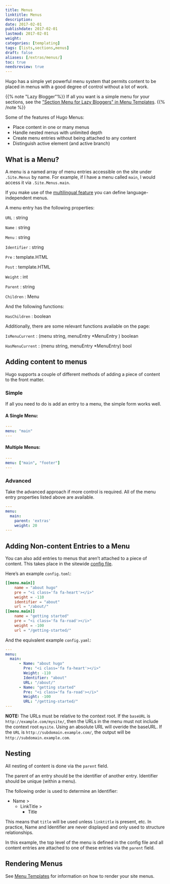 ```yaml
---
title: Menus
linktitle: Menus
description:
date: 2017-02-01
publishdate: 2017-02-01
lastmod: 2017-02-01
weight:
categories: [templating]
tags: [lists,sections,menus]
draft: false
aliases: [/extras/menus/]
toc: true
needsreview: true
---
```


Hugo has a simple yet powerful menu system that permits content to be placed in menus with a good degree of control without a lot of work.

{{% note "Lazy Blogger"%}}
If all you want is a simple menu for your sections, see the ["Section Menu for Lazy Bloggers" in Menu Templates](/templates/menu-templates/#section-menu-for-lazy-blogger).
{{% /note %}}

Some of the features of Hugo Menus:

* Place content in one or many menus
* Handle nested menus with unlimited depth
* Create menu entries without being attached to any content
* Distinguish active element (and active branch)

## What is a Menu?

A menu is a named array of menu entries accessible on the site under `.Site.Menus` by name. For example, if I have a menu called `main`, I would access it via `.Site.Menus.main`.

If you make use of the [multilingual feature](content-management/multilingual-mode/) you can define language-independent menus.

A menu entry has the following properties:

`URL`
: string

`Name`
: string

`Menu`
: string

`Identifier`
: string

`Pre`
: template.HTML

`Post`
: template.HTML

`Weight`
: int

`Parent`
: string

`Children`
: Menu

And the following functions:

`HasChildren`
: boolean

Additionally, there are some relevant functions available on the page:

`IsMenuCurrent`
: (menu string, menuEntry *MenuEntry ) boolean

`HasMenuCurrent`
: (menu string, menuEntry *MenuEntry) bool

## Adding content to menus

Hugo supports a couple of different methods of adding a piece of content to the front matter.

### Simple

If all you need to do is add an entry to a menu, the simple form works well.

#### A Single Menu:

```yaml
---
menu: "main"
---
```

#### Multiple Menus:

```yaml
---
menu: ["main", "footer"]
---
```

### Advanced

Take the advanced approach if more control is required. All of the menu entry properties listed above are available.

```yaml
---
menu:
  main:
    parent: 'extras'
    weight: 20
---
```

## Adding Non-content Entries to a Menu

You can also add entries to menus that aren’t attached to a piece of content. This takes place in the sitewide [config file](/overview/configuration/).

Here’s an example `config.toml`:

```toml
[[menu.main]]
    name = "about hugo"
    pre = "<i class='fa fa-heart'></i>"
    weight = -110
    identifier = "about"
    url = "/about/"
[[menu.main]]
    name = "getting started"
    pre = "<i class='fa fa-road'></i>"
    weight = -100
    url = "/getting-started/"
```

And the equivalent example `config.yaml`:

```yaml
---
menu:
  main:
      - Name: "about hugo"
        Pre: "<i class='fa fa-heart'></i>"
        Weight: -110
        Identifier: "about"
        URL: "/about/"
      - Name: "getting started"
        Pre: "<i class='fa fa-road'></i>"
        Weight: -100
        URL: "/getting-started/"
---
```


**NOTE:** The URLs must be relative to the context root. If the `baseURL` is `http://example.com/mysite/`, then the URLs in the menu must not include the context root `mysite`. Using an absolute URL will overide the baseURL. If the `URL` is `http://subdomain.example.com/`, the output will be `http://subdomain.example.com`.

## Nesting

All nesting of content is done via the `parent` field.

The parent of an entry should be the identifier of another entry.
Identifier should be unique (within a menu).

The following order is used to determine an Identifier:

* Name >
    * LinkTitle >
        * Title

This means that `title` will be used unless `linktitle` is present, etc. In practice, Name and Identifier are never displayed and only used to structure relationships.

In this example, the top level of the menu is defined in the config file
and all content entries are attached to one of these entries via the
`parent` field.

## Rendering Menus

See [Menu Templates](/templates/menu-templates/) for information on how to render your site menus.
